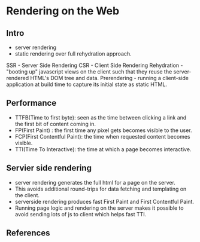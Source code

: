 # Rendering on the Web

## Intro
* server rendering
* static rendering over full rehydration approach.

SSR - Server Side Rendering
CSR - Client Side Rendering
Rehydration - "booting up" javascript views on the client such that they reuse the server-rendered HTML's DOM tree and data.
Prerendering - running a client-side application at build time to capture its initial state as static HTML.


## Performance
* TTFB(Time to first byte): seen as the time between clicking a link and the first bit of content coming in.
* FP(First Paint) : the first time any pixel gets becomes visible to the user.
* FCP(First Contentful Paint): the time when requested content becomes visible.
* TTI(Time To Interactive): the time at which a page becomes interactive.

## Servier side rendering
* server rendering generates the full html for a page on the server.
* This avoids additional round-trips for data fetching and templating on the client.
* serverside rendering produces fast First Paint and First Contentful Paint.
* Running page logic and rendering  on the server makes it possible to avoid sending lots of js to client which helps fast TTI.
































## References

